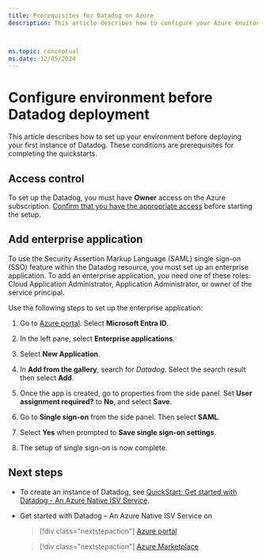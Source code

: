 ```yaml
---
title: Prerequisites for Datadog on Azure
description: This article describes how to configure your Azure environment to create an instance of Datadog.



ms.topic: conceptual
ms.date: 12/05/2024
---
```


# Configure environment before Datadog deployment

This article describes how to set up your environment before deploying your first instance of Datadog. These conditions are prerequisites for completing the quickstarts.

## Access control

To set up the Datadog, you must have **Owner** access on the Azure subscription. [Confirm that you have the appropriate access](../../role-based-access-control/check-access.md) before starting the setup.

## Add enterprise application

To use the Security Assertion Markup Language (SAML) single sign-on (SSO) feature within the Datadog resource, you must set up an enterprise application. To add an enterprise application, you need one of these roles: Cloud Application Administrator, Application Administrator, or owner of the service principal.

Use the following steps to set up the enterprise application:

1. Go to [Azure portal](https://portal.azure.com). Select **Microsoft Entra ID**.
1. In the left pane, select **Enterprise applications**.
1. Select **New Application**.
1. In **Add from the gallery**, search for *Datadog*. Select the search result then select **Add**.

1. Once the app is created, go to properties from the side panel. Set **User assignment required?** to **No**, and select **Save**.

1. Go to **Single sign-on** from the side panel. Then select **SAML**.

1. Select **Yes** when prompted to **Save single sign-on settings**.

1. The setup of single sign-on is now complete.

## Next steps

- To create an instance of Datadog, see [QuickStart: Get started with Datadog - An Azure Native ISV Service](create.md).
- Get started with Datadog – An Azure Native ISV Service on

   > [!div class="nextstepaction"]
   > [Azure portal](https://portal.azure.com/#view/HubsExtension/BrowseResource/resourceType/Microsoft.Datadog%2Fmonitors)

   > [!div class="nextstepaction"]
   > [Azure Marketplace](https://azuremarketplace.microsoft.com/marketplace/apps/datadog1591740804488.dd_liftr_v2?tab=Overview)
